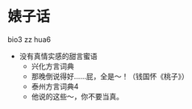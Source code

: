 # 婊子话
bio3 zz hua6
+ 没有真情实感的甜言蜜语
  * 兴化方言词典
  - 那晚倒说得好……屁，全是～！（钱国怀《桃子》）
  * 泰州方言词典4
  - 他说的这些～，你不要当真。

